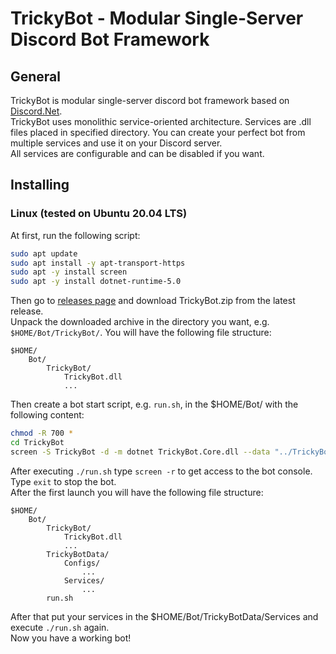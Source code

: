 # TrickyBot - Modular Single-Server Discord Bot Framework
## General
TrickyBot is modular single-server discord bot framework based on [Discord.Net](https://github.com/discord-net/Discord.Net).  
TrickyBot uses monolithic service-oriented architecture. Services are .dll files placed in specified directory. You can create your perfect bot from multiple services and use it on your Discord server.  
All services are configurable and can be disabled if you want.
## Installing
### Linux (tested on Ubuntu 20.04 LTS)
At first, run the following script:
```bash
sudo apt update
sudo apt install -y apt-transport-https
sudo apt -y install screen
sudo apt -y install dotnet-runtime-5.0
```
Then go to [releases page](https://github.com/TrickyBestia/TrickyBot/releases) and download TrickyBot.zip from the latest release.  
Unpack the downloaded archive in the directory you want, e.g. `$HOME/Bot/TrickyBot/`. You will have the following file structure:
```
$HOME/
    Bot/
        TrickyBot/
            TrickyBot.dll
            ...
```
Then create a bot start script, e.g. `run.sh`, in the $HOME/Bot/ with the following content:
```bash
chmod -R 700 *
cd TrickyBot
screen -S TrickyBot -d -m dotnet TrickyBot.Core.dll --data "../TrickyBotData" --tokenprovidertype "commandlinearg" --token "your bot token here"
```
After executing `./run.sh` type `screen -r` to get access to the bot console. Type `exit` to stop the bot.  
After the first launch you will have the following file structure:
```
$HOME/
    Bot/
        TrickyBot/
            TrickyBot.dll
            ...
        TrickyBotData/
            Configs/
                ...
            Services/
                ...
        run.sh
```
After that put your services in the $HOME/Bot/TrickyBotData/Services and execute `./run.sh` again.  
Now you have a working bot!